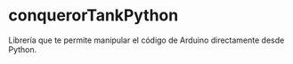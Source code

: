 # conquerorTankPython
Librería que te permite manipular el código de Arduino directamente desde Python. 

